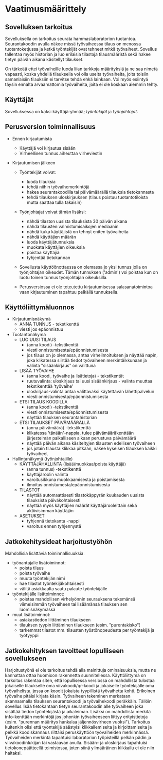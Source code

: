 # Vaatimusmäärittely

## Sovelluksen tarkoitus

Sovelluksella on tarkoitus seurata hammaslaboratorion tuotantoa. Seurantakoodin avulla näkee missä työvaiheessa tilaus on menossa tuotantoketjussa ja ketkä työntekijät ovat tehneet mitkä työvaiheet. Sovellus tallentaa myös historian ja luo erilaisia tilastoja tilausmääristä sekä hakee tietyn päivän aikana käsitellyt tilaukset. 

On tärkeää ettei työvaiheille luoda liian tarkkoja määrityksiä ja ne saa nimetä vapaasti, koska yhdellä tilauksella voi olla useita työvaiheita, joita toisiin samanlaisiin tilauksiin ei tarvitse tehdä ehkä lainkaan. Voi myös esiintyä täysin ennalta arvaamattomia työvaiheita, joita ei ole koskaan aiemmin tehty.

## Käyttäjät

Sovelluksessa on kaksi käyttäjäryhmää; *työntekijät* ja *työnjohtajat*. 

## Perusversion toiminnallisuus

- Ennen kirjautumista
  - Käyttäjä voi kirjautua sisään
  - Virheellinen tunnus aiheuttaa virheviestin

- Kirjautumisen jälkeen

  - Työntekijät voivat:
    - luoda tilauksia 
    - tehdä niihin työvaihemerkintöjä
    - hakea seurantakoodilla tai päivämäärällä tilauksia tietokannasta 
    - tehdä tilauksen uloskirjauksen (tilaus poistuu tuotantotiloista mutta saattaa tulla takaisin) 

  - Työnjohtajat voivat tämän lisäksi:
    - nähdä tilaston uusista tilauksista 30 päivän aikana
    - nähdä tilausten valmistumisaikojen mediaanin
    - nähdä kuka käyttäjistä on tehnyt eniten työvaiheita
    - nähdä käyttäjien määrän
    - luoda käyttäjätunnuksia
    - muokata käyttäjien oikeuksia
    - poistaa käyttäjiä
    - tyhjentää tietokannan
  
  - Sovellusta käyttöönottaessa on olemassa jo yksi tunnus jolla on työnjohtajan oikeudet. Tämän tunnuksen ('admin') voi poistaa kun on luotu toinen tunnus työnjohtajan oikeuksilla.
  
  - Perusversiossa ei ole toteutettu kirjautumisessa salasanatoimintoa vaan kirjautuminen tapahtuu pelkällä tunnuksella.

## Käyttöliittymäluonnos

- Kirjautumisnäkymä
  - ANNA TUNNUS - tekstikenttä
  - viesti jos epäonnistuu
- Tuotantonäkymä
  - LUO UUSI TILAUS
    - (anna koodi) -tekstikenttä
    - viesti onnistumisesta/epäonnistumisesta
    - jos tilaus on jo olemassa, antaa virheilmoituksen ja näyttää napin, joka klikatessa siirtää tiedot työvaiheen merkintäikkunaan ja valinta "sisäänkirjaus" on valittuna 
  - LISÄÄ TYÖVAIHE
    - (anna koodi, työvaihe ja lisätietoja) - tekstikentät 
    - ruutuvalinta: uloskirjaus tai uusi sisäänkirjaus - valinta muuttaa tekstikenttää 'työvaihe'
    - uloskirjaus-valinta antaa valittavaksi käytettävän lähettipalvelun 
    - viesti onnistumisesta/epäonnistumisesta
  - ETSI TILAUS KOODILLA
    - (anna koodi) -tekstikenttä
    - viesti onnistumisesta/epäonnistumisesta
    - näyttää tilauksen seurantahistorian
  - ETSI TILAUKSET PÄIVÄMÄÄRÄLLÄ
    - (anna päivämäärä) -tekstikenttä
    - klikatessa 'tänään'-nappia, tulee päivämääräkenttään järjestelmän paikalliseen aikaan perustuva päivämäärä
    - näyttää päivän aikana käsiteltyjen tilausten edellisen työvaiheen
    - jos jotain tilausta klikkaa pitkään, näkee kyseisen tilauksen kaikki työvaiheet
- Hallintanäkymä (työnjohtajille)
  - KÄYTTÄJÄHALLINTA (lisää/muokkaa/poista käyttäjä)
    - (anna tunnus) -tekstikenttä
    - käyttäjäroolin valinta
    - varoitusikkuna muokkaamisesta ja poistamisesta
    - ilmoitus onnistumesta/epäonnistumisesta
  - TILASTOT
    - näyttää automaattisesti tilastokäppyrän kuukauden uusista tilauksista päiväkohtaisesti
    - näyttää myös käyttäjien määrät käyttäjärooleittain sekä aktiivisimman käyttäjän
  - ASETUKSET
    - tyhjennä tietokanta -nappi
    - varoitus ennen tyhjennystä
    
    
## Jatkokehitysideat harjoitustyöhön

Mahdollisia lisättäviä toiminnallisuuksia:
  - työnantajalle lisätoiminnot:
    - poista tilaus
    - poista työvaihe
    - muuta työntekijän nimi
    - hae tilastot työntekijäkohtaisesti
    - välitä asiakkaalta saatu palaute työntekijälle
  - työntekijälle lisätoiminnot:
    - poistaa mahdollisen virhelyönnin seurauksena tekemänsä viimeisimmän työvaiheen tai lisäämänsä tilauksen sen luomisnäkymässä
  - muut lisätoiminnot:
  	- asiakastiedon liittäminen tilaukseen
    - tilauksen tyypin liittäminen tilaukseen (esim. "purentakisko")
    - tarkemmat tilastot mm. tilausten työstönopeudesta per työntekijä ja työtyyppi
    

## Jatkokehityksen tavoitteet lopulliseen sovellukseen

Harjoitustyönä ei ole tarkoitus tehdä alla mainittuja ominaisuuksia, mutta ne kannattaa ottaa huomioon rakennetta suunnitellessa.
Käyttöliittymä on tarkoitus rakentaa siten, että lopullisessa versiossa on mahdollista tulostaa jokaiselle tilaukselle oma viivakoodi/qr-koodi ja jokaiselle työntekijälle oma työvaihelista, jossa on koodit jokaista tyypillistä työvaihetta kohti. Erikoinen työvaihe pitäisi kirjata käsin. Työvaiheen tekeminen merkataan skannaamalla tilauksen seurantakoodi ja työvaihekoodi peräkkäin. Tällöin sovellus lisää tietokantaan tietyn seurantakoodin alle työvaiheen joka sisältää tiedon työntekijästä ja aikaleiman. Lisäksi on mahdollista merkitä info-kenttään merkintöjä jos johonkin työvaiheeseen liittyy erityistietoja (esim. "purennan määritys hankalaa jäljennösvirheen vuoksi"). Tarkoitus kuitenkin olisi että työntekijä säästyisi klikkailemiselta ja kirjoittamiselta ja pelkkä koodiskannaus riittäisi peruskäyttöön työvaiheiden merkinnässä. Työvaiheiden merkintä tapahtuisi laboratorion työpisteillä pelkän pädin ja viivakoodinlukijan tai vastaavan avulla.
Sisään- ja uloskirjaus tapahtuisi tietokonepäätteellä toimistossa, joten siinä ylimääräinen klikkailu ei ole niin haitaksi.

